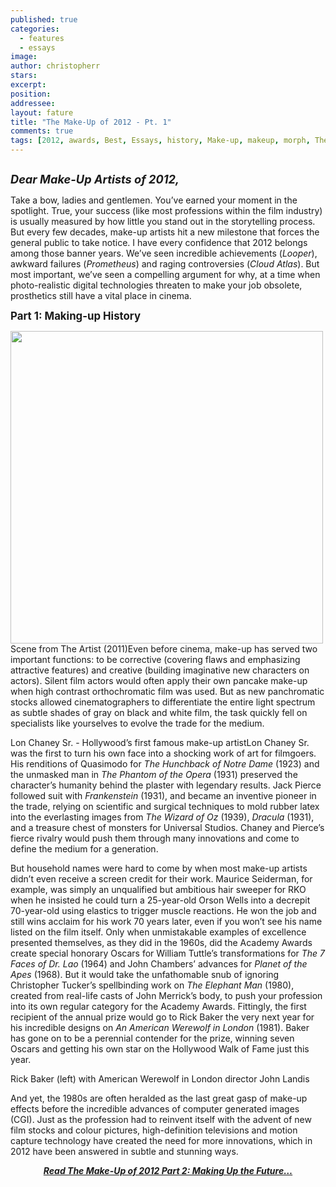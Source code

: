 ```yaml
---
published: true
categories:
  - features
  - essays
image:
author: christopherr
stars: 
excerpt: 
position: 
addressee: 
layout: fature
title: "The Make-Up of 2012 - Pt. 1"
comments: true
tags: [2012, awards, Best, Essays, history, Make-up, makeup, morph, The Make-Up of 2012, worst]
---
```

<div><p><span class="full-image-block ssNonEditable"><a href="/letters/2012/12/12/the-make-up-of-2012-pt-1.html"><img src="http://static.squarespace.com/static/5005f6bcc4aa41161b33e89e/5329cf1fe4b07c068ebf74de/5329cf1fe4b07c068ebf775c/1355347765723/MakeUo%20of%202012.jpg" alt="" /></a></span></p>
<p><em><strong style="font-size:130%;">Dear Make-Up Artists of 2012,</strong></em></p>
<p>Take a bow, ladies and gentlemen. You&rsquo;ve earned your moment in the spotlight. True, your success (like most professions within the film industry) is usually measured by how little you stand out in the storytelling process. But every few decades, make-up artists hit a new milestone that forces the general public to take notice. I have every confidence that 2012 belongs among those banner years. We&rsquo;ve seen incredible achievements (<em>Looper</em>), awkward failures (<em>Prometheus</em>) and raging controversies (<em>Cloud Atlas</em>). But most important, we&rsquo;ve seen a compelling argument for why, at a time when photo-realistic digital technologies threaten to make your job obsolete, prosthetics still have a vital place in cinema.</p>
<p><strong style="font-size:120%;">Part 1: Making-up History</strong></p>
<p><span class="full-image-inline ssNonEditable"><img style="width:500px;" src="http://static.squarespace.com/static/5005f6bcc4aa41161b33e89e/5329cf1fe4b07c068ebf74de/5329cf20e4b07c068ebf7c56/1355496887092/The%20Artist%202011B.jpg" alt="" /><span class="thumbnail-caption" style="width:500px;">Scene from The Artist (2011)</span></span>Even before cinema, make-up has served two important functions: to be corrective (covering flaws and emphasizing attractive features) and creative (building imaginative new characters on actors). Silent film actors would often apply their own pancake make-up when high contrast orthochromatic film was used. But as new panchromatic stocks allowed cinematographers to differentiate the entire light spectrum as subtle shades of gray on black and white film, the task quickly fell on specialists like yourselves to evolve the trade for the medium.&nbsp;</p>
<p><span class="full-image-float-right ssNonEditable"><img src="http://static.squarespace.com/static/5005f6bcc4aa41161b33e89e/5329cf1fe4b07c068ebf74de/5329cf20e4b07c068ebf7c57/1355494692087/Lon%20Chaney%20Sr%20copy.jpg" alt="" /><span class="thumbnail-caption" style="width:299px;">Lon Chaney Sr. - Hollywood&#8217;s first famous make-up artist</span></span>Lon Chaney Sr. was the first to turn his own face into a shocking work of art for filmgoers. His renditions of Quasimodo for <em>The Hunchback of Notre Dame</em> (1923) and the unmasked man in <em>The Phantom of the Opera</em> (1931) preserved the character&rsquo;s humanity behind the plaster with legendary results. Jack Pierce followed suit with <em>Frankenstein</em> (1931), and became an inventive pioneer in the trade, relying on scientific and surgical techniques to mold rubber latex into the everlasting images from <em>The Wizard of Oz</em> (1939), <em>Dracula</em> (1931), and a treasure chest of monsters for Universal Studios. Chaney and Pierce&rsquo;s fierce rivalry would push them through many innovations and come to define the medium for a generation.</p>
<p>But household names were hard to come by when most make-up artists didn&rsquo;t even receive a screen credit for their work. Maurice Seiderman, for example, was simply an unqualified but ambitious hair sweeper for RKO when he insisted he could turn a 25-year-old Orson Wells into a decrepit 70-year-old using elastics to trigger muscle reactions. He won the job and still wins acclaim for his work 70 years later, even if you won&rsquo;t see his name listed on the film itself. Only when unmistakable examples of excellence presented themselves, as they did in the 1960s, did the Academy Awards create special honorary Oscars for William Tuttle&rsquo;s transformations for <em>The 7 Faces of Dr. Lao </em>(1964) and John Chambers&rsquo; advances for <em>Planet of the Apes</em> (1968). But it would take the unfathomable snub of ignoring Christopher Tucker&rsquo;s spellbinding work on <em>The Elephant Man</em> (1980), created from real-life casts of John Merrick&rsquo;s body, to push your profession into its own regular category for the Academy Awards. Fittingly, the first recipient of the annual prize would go to Rick Baker the very next year for his incredible designs on <em>An American Werewolf in London</em> (1981). Baker has gone on to be a perennial contender for the prize, winning seven Oscars and getting his own star on the Hollywood Walk of Fame just this year.</p>
<p><span class="full-image-block ssNonEditable"><img src="http://static.squarespace.com/static/5005f6bcc4aa41161b33e89e/5329cf1fe4b07c068ebf74de/5329cf20e4b07c068ebf7c58/1355494251034/Rick%20Baker%20Werewolf.jpg" alt="" /><span class="thumbnail-caption" style="width:620px;">Rick Baker (left) with American Werewolf in London director John Landis</span></span></p>
<p>And yet, the 1980s are often heralded as the last great gasp of make-up effects before the incredible advances of computer generated images (CGI). Just as the profession had to reinvent itself with the advent of new film stocks and colour pictures, high-definition televisions and motion capture technology have created the need for more innovations, which in 2012 have been answered in subtle and stunning ways.</p>
<p style="text-align:center;"><a href="/letters/2012/12/13/the-make-up-of-2012-pt-2.html"><strong><em>Read The Make-Up of 2012 Part 2: Making Up the Future&#8230;</em></strong></a></p></div>
